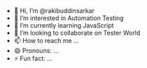 - 👋 Hi, I’m @rakibuddinsarkar
- 👀 I’m interested in Automation Testing
- 🌱 I’m currently learning JavaScript
- 💞️ I’m looking to collaborate on Tester World
- 📫 How to reach me ...
- 😄 Pronouns: ...
- ⚡ Fun fact: ...

<!---
rakibuddinsarkar/rakibuddinsarkar is a ✨ special ✨ repository because its `README.md` (this file) appears on your GitHub profile.
You can click the Preview link to take a look at your changes.
--->
